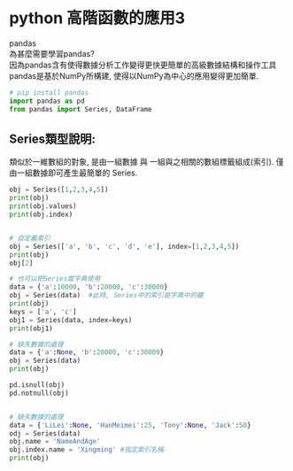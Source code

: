 

# python 高階函數的應用3     
pandas  
為甚麼需要學習pandas?     
因為pandas含有使得數據分析工作變得更快更簡單的高級數據結構和操作工具    
pandas是基於NumPy所構建, 使得以NumPy為中心的應用變得更加簡單.       

```py
# pip install pandas
import pandas as pd
from pandas import Series, DataFrame
```
## Series類型說明: 
類似於一維數組的對象, 是由一組數據 與 一組與之相關的數組標籤組成(索引). 僅由一組數據即可產生最簡單的 Series.     

```py
obj = Series([1,2,3,4,5])
print(obj)
print(obj.values)
print(obj.index)


# 自定義索引
obj = Series(['a', 'b', 'c', 'd', 'e'], index=[1,2,3,4,5])
print(obj)
obj[2]

# 也可以把Series當字典使用  
data = {'a':10000, 'b':20000, 'c':30000}
obj = Series(data)  #此時, Series中的索引是字典中的鍵       
print(obj)
keys = ['a', 'c']
obj1 = Series(data, index=keys)
print(obj1)

# 缺失數據的處理        
data = {'a':None, 'b':20000, 'c':30000}
obj = Series(data)       
print(obj)

pd.isnull(obj)
pd.notnull(obj)


# 缺失數據的處理 
data = {'LiLei':None, 'HanMeimei':25, 'Tony':None, 'Jack':50}
odj = Series(data)
obj.name = 'NameAndAge'
obj.index.name = 'Xingming' #指定索引名稱
print(obj)

```




```py


```





